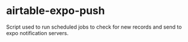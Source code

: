 # airtable-expo-push
Script used to run scheduled jobs to check for new records and send to expo notification servers.
